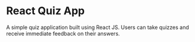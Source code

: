 # React Quiz App
A simple quiz application built using React JS. Users can take quizzes and receive immediate feedback on their answers.
